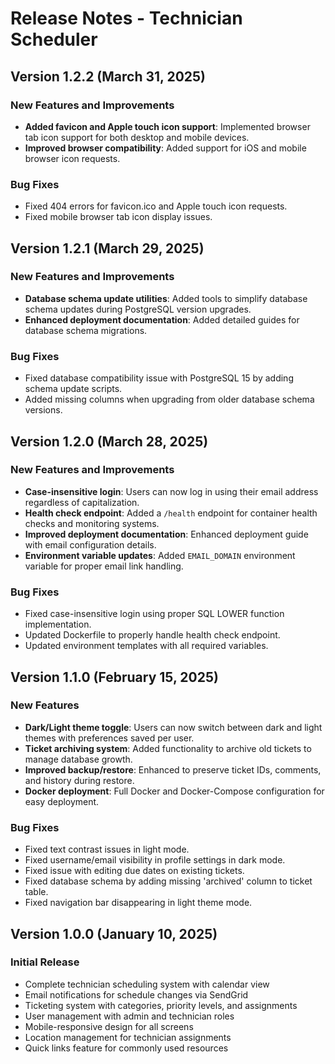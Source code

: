 # Release Notes - Technician Scheduler

## Version 1.2.2 (March 31, 2025)

### New Features and Improvements
- **Added favicon and Apple touch icon support**: Implemented browser tab icon support for both desktop and mobile devices.
- **Improved browser compatibility**: Added support for iOS and mobile browser icon requests.

### Bug Fixes
- Fixed 404 errors for favicon.ico and Apple touch icon requests.
- Fixed mobile browser tab icon display issues.

## Version 1.2.1 (March 29, 2025)

### New Features and Improvements
- **Database schema update utilities**: Added tools to simplify database schema updates during PostgreSQL version upgrades.
- **Enhanced deployment documentation**: Added detailed guides for database schema migrations.

### Bug Fixes
- Fixed database compatibility issue with PostgreSQL 15 by adding schema update scripts.
- Added missing columns when upgrading from older database schema versions.

## Version 1.2.0 (March 28, 2025)

### New Features and Improvements
- **Case-insensitive login**: Users can now log in using their email address regardless of capitalization.
- **Health check endpoint**: Added a `/health` endpoint for container health checks and monitoring systems.
- **Improved deployment documentation**: Enhanced deployment guide with email configuration details.
- **Environment variable updates**: Added `EMAIL_DOMAIN` environment variable for proper email link handling.

### Bug Fixes
- Fixed case-insensitive login using proper SQL LOWER function implementation.
- Updated Dockerfile to properly handle health check endpoint.
- Updated environment templates with all required variables.

## Version 1.1.0 (February 15, 2025)

### New Features
- **Dark/Light theme toggle**: Users can now switch between dark and light themes with preferences saved per user.
- **Ticket archiving system**: Added functionality to archive old tickets to manage database growth.
- **Improved backup/restore**: Enhanced to preserve ticket IDs, comments, and history during restore.
- **Docker deployment**: Full Docker and Docker-Compose configuration for easy deployment.

### Bug Fixes
- Fixed text contrast issues in light mode.
- Fixed username/email visibility in profile settings in dark mode.
- Fixed issue with editing due dates on existing tickets.
- Fixed database schema by adding missing 'archived' column to ticket table.
- Fixed navigation bar disappearing in light theme mode.

## Version 1.0.0 (January 10, 2025)

### Initial Release
- Complete technician scheduling system with calendar view
- Email notifications for schedule changes via SendGrid
- Ticketing system with categories, priority levels, and assignments
- User management with admin and technician roles
- Mobile-responsive design for all screens
- Location management for technician assignments
- Quick links feature for commonly used resources